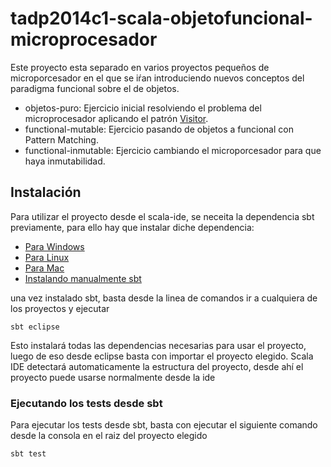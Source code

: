 tadp2014c1-scala-objetofuncional-microprocesador
================================================

Este proyecto esta separado en varios proyectos pequeños de microporcesador en el que se iŕan introduciendo nuevos conceptos del paradigma funcional sobre el de objetos.

* objetos-puro: Ejercicio inicial resolviendo el problema del microprocesador aplicando el patrón [Visitor](http://en.wikipedia.org/wiki/Visitor_pattern).
* functional-mutable: Ejercicio pasando de objetos a funcional con Pattern Matching.
* functional-inmutable: Ejercicio cambiando el microporcesador para que haya inmutabilidad.

## Instalación

Para utilizar el proyecto desde el scala-ide, se neceita la dependencia sbt previamente, para ello hay que instalar diche dependencia:

* [Para Windows](http://www.scala-sbt.org/release/tutorial/Installing-sbt-on-Windows.html)
* [Para Linux](http://www.scala-sbt.org/release/tutorial/Installing-sbt-on-Linux.html)
* [Para Mac](http://www.scala-sbt.org/release/tutorial/Installing-sbt-on-Mac.html)
* [Instalando manualmente sbt](http://www.scala-sbt.org/release/tutorial/Manual-Installation.html)

una vez instalado sbt, basta desde la linea de comandos ir a cualquiera de los proyectos y ejecutar

```
sbt eclipse
```

Esto instalará todas las dependencias necesarias para usar el proyecto, luego de eso desde eclipse basta con importar el proyecto elegido. Scala IDE detectará automaticamente la estructura del proyecto, desde ahí el proyecto puede usarse normalmente desde la ide

### Ejecutando los tests desde sbt

Para ejecutar los tests desde sbt, basta con ejecutar el siguiente comando desde la consola en el raiz del proyecto elegido

```
sbt test
```
